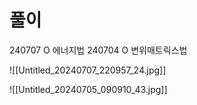 # 풀이


240707 O 에너지법
240704 O 변위매트릭스법

![[Untitled_20240707_220957_24.jpg]]

![[Untitled_20240705_090910_43.jpg]]
